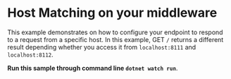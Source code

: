 # Host Matching on your middleware

This example demonstrates on how to configure your endpoint to respond to a request from a specific host. In this example, GET `/` returns a different result depending whether you access it from `localhost:8111` and `localhost:8112`.

**Run this sample through command line `dotnet watch run`**.
